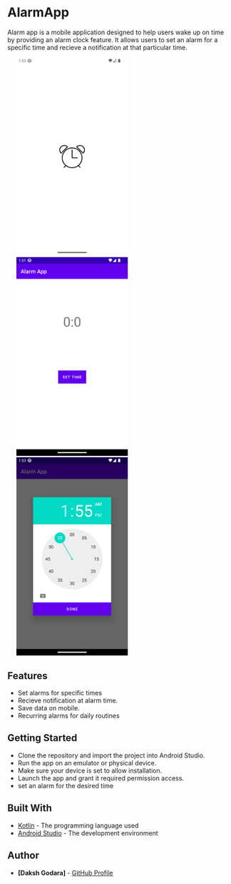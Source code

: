 # AlarmApp
Alarm app is a mobile application designed to help users wake up on time by providing an alarm clock feature. It allows users to set an alarm for a specific time and recieve a notification at that particular time.

<p>
 <img src="https://github.com/dakshgodara2001/AlarmApp/blob/master/images/Screenshot_20230202_015323.png" width="250" style="margin: 0 20px;">
 <img src="https://github.com/dakshgodara2001/AlarmApp/blob/master/images/Screenshot_20230202_015218.png" width="250" style="margin: 0 20px;">
 <img src="https://github.com/dakshgodara2001/AlarmApp/blob/master/images/Screenshot_20230202_015352.png" width="250" style="margin: 0 20px;"> 
</p>

## Features
- Set alarms for specific times
- Recieve notification at alarm time.
- Save data on mobile.
- Recurring alarms for daily routines


## Getting Started
- Clone the repository and import the project into Android Studio.
- Run the app on an emulator or physical device.
- Make sure your device is set to allow installation.
- Launch the app and grant it required permission access.
- set an alarm for the desired time

## Built With
- [Kotlin](https://kotlinlang.org/) - The programming language used
- [Android Studio](https://developer.android.com/studio) - The development environment

## Author
* **[Daksh Godara]** - [GitHub Profile](https://github.com/dakshgodara2001)
